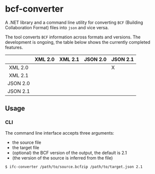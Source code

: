 # bcf-converter

A .NET library and a command line utility for converting `BCF` (Building 
Collaboration Format) files into `json` and vice versa.

The tool converts `BCF` information across formats and versions. The 
development is ongoing, the table below shows the currently completed features.

|          | XML 2.0 | XML 2.1 | JSON 2.0 | JSON 2.1 |
|:--------:|---------|---------|----------|----------|
| XML 2.0  |         |         |          |     X    |
| XML 2.1  |         |         |          |          |
| JSON 2.0 |         |         |          |          |
| JSON 2.1 |         |         |          |          |

## Usage

### CLI

The command line interface accepts three arguments:
 * the source file
 * the target file
 * (optional) the BCF version of the output, the default is 2.1
 * (the version of the source is inferred from the file)

```
$ ifc-converter /path/to/source.bcfzip /path/to/target.json 2.1
```
